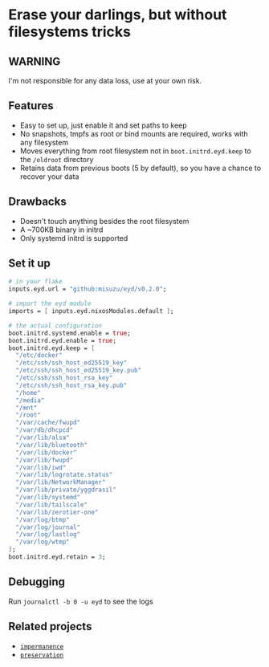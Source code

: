 # Erase your darlings, but without filesystems tricks

## WARNING

I'm not responsible for any data loss, use at your own risk.

## Features

- Easy to set up, just enable it and set paths to keep
- No snapshots, tmpfs as root or bind mounts are required, works with any filesystem
- Moves everything from root filesystem not in `boot.initrd.eyd.keep` to the `/oldroot` directory
- Retains data from previous boots (5 by default), so you have a chance to recover your data

## Drawbacks

- Doesn't touch anything besides the root filesystem
- A ~700KB binary in initrd
- Only systemd initrd is supported

## Set it up

```nix
# in your flake
inputs.eyd.url = "github:misuzu/eyd/v0.2.0";

# import the eyd module
imports = [ inputs.eyd.nixosModules.default ];

# the actual configuration
boot.initrd.systemd.enable = true;
boot.initrd.eyd.enable = true;
boot.initrd.eyd.keep = [
  "/etc/docker"
  "/etc/ssh/ssh_host_ed25519_key"
  "/etc/ssh/ssh_host_ed25519_key.pub"
  "/etc/ssh/ssh_host_rsa_key"
  "/etc/ssh/ssh_host_rsa_key.pub"
  "/home"
  "/media"
  "/mnt"
  "/root"
  "/var/cache/fwupd"
  "/var/db/dhcpcd"
  "/var/lib/alsa"
  "/var/lib/bluetooth"
  "/var/lib/docker"
  "/var/lib/fwupd"
  "/var/lib/iwd"
  "/var/lib/logrotate.status"
  "/var/lib/NetworkManager"
  "/var/lib/private/yggdrasil"
  "/var/lib/systemd"
  "/var/lib/tailscale"
  "/var/lib/zerotier-one"
  "/var/log/btmp"
  "/var/log/journal"
  "/var/log/lastlog"
  "/var/log/wtmp"
];
boot.initrd.eyd.retain = 3;
```

## Debugging

Run `journalctl -b 0 -u eyd` to see the logs


## Related projects

- [`impermanence`](https://github.com/nix-community/impermanence)
- [`preservation`](https://github.com/nix-community/preservation)
